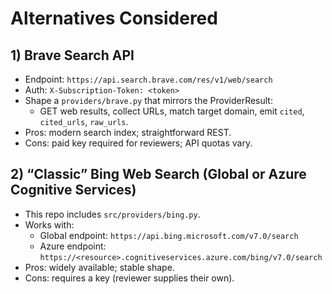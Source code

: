 ﻿# Alternatives Considered

## 1) Brave Search API
- Endpoint: `https://api.search.brave.com/res/v1/web/search`
- Auth: `X-Subscription-Token: <token>`
- Shape a `providers/brave.py` that mirrors the ProviderResult:
  - GET web results, collect URLs, match target domain, emit `cited`, `cited_urls`, `raw_urls`.
- Pros: modern search index; straightforward REST.
- Cons: paid key required for reviewers; API quotas vary.

## 2) “Classic” Bing Web Search (Global or Azure Cognitive Services)
- This repo includes `src/providers/bing.py`.
- Works with:
  - Global endpoint: `https://api.bing.microsoft.com/v7.0/search`
  - Azure endpoint: `https://<resource>.cognitiveservices.azure.com/bing/v7.0/search`
- Pros: widely available; stable shape.
- Cons: requires a key (reviewer supplies their own).
